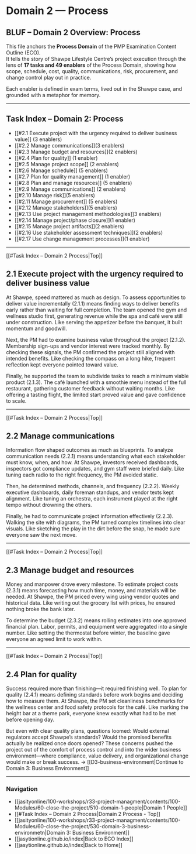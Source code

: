 # Domain 2 — Process
## BLUF – Domain 2 Overview: Process  

This file anchors the **Process Domain** of the PMP Examination Content Outline (ECO).  
It tells the story of Shawpe Lifestyle Centre’s project execution through the lens of **17 tasks and 49 enablers** of the Process Domain, showing how scope, schedule, cost, quality, communications, risk, procurement, and change control play out in practice.  

Each enabler is defined in exam terms, lived out in the Shawpe case, and grounded with a metaphor for memory.  

---
## Task Index – Domain 2: Process

- [[#2.1 Execute project with the urgency required to deliver business value]] (3 enablers)
- [[#2.2 Manage communications]](3 enablers)
- [[#2.3 Manage budget and resources]](2 enablers)
- [[#2.4 Plan for quality]] (1 enabler)
- [[#2.5 Manage project scope]] (2 enablers)
- [[#2.6 Manage schedule]] (5 enablers)
- [[#2.7 Plan for quality management]] (1 enabler)
- [[#2.8 Plan and manage resources]] (5 enablers)
- [[#2.9 Manage communications]]  (2 enablers)
- [[#2.10 Manage risk]](5 enablers)
- [[#2.11 Manage procurement]] (5 enablers)
- [[#2.12 Manage stakeholders]](5 enablers)
- [[#2.13 Use project management methodologies]]3 enablers)
- [[#2.14 Manage project/phase closure]](1 enabler)
- [[#2.15 Manage project artifacts]](2 enablers)
- [[#2.16 Use stakeholder assessment techniques]](2 enablers)
- [[#2.17 Use change management processes]](1 enabler)

---
[[#Task Index – Domain 2 Process|Top]]
## 2.1 Execute project with the urgency required to deliver business value
At Shawpe, speed mattered as much as design. To assess opportunities to deliver value incrementally (2.1.1) means finding ways to deliver benefits early rather than waiting for full completion. The team opened the gym and wellness studio first, generating revenue while the spa and café were still under construction. Like serving the appetizer before the banquet, it built momentum and goodwill.  

Next, the PM had to examine business value throughout the project (2.1.2). Membership sign-ups and vendor interest were tracked monthly. By checking these signals, the PM confirmed the project still aligned with intended benefits. Like checking the compass on a long hike, frequent reflection kept everyone pointed toward value.  

Finally, he supported the team to subdivide tasks to reach a minimum viable product (2.1.3). The café launched with a smoothie menu instead of the full restaurant, gathering customer feedback without waiting months. Like offering a tasting flight, the limited start proved value and gave confidence to scale.  

---
[[#Task Index – Domain 2 Process|Top]]
## 2.2 Manage communications  
Information flow shaped outcomes as much as blueprints. To analyze communication needs (2.2.1) means understanding what each stakeholder must know, when, and how. At Shawpe, investors received dashboards, inspectors got compliance updates, and gym staff were briefed daily. Like tuning each radio to the right frequency, the PM avoided static.  

Then, he determined methods, channels, and frequency (2.2.2). Weekly executive dashboards, daily foreman standups, and vendor texts kept alignment. Like tuning an orchestra, each instrument played at the right tempo without drowning the others.  

Finally, he had to communicate project information effectively (2.2.3). Walking the site with diagrams, the PM turned complex timelines into clear visuals. Like sketching the play in the dirt before the snap, he made sure everyone saw the next move.  

---
[[#Task Index – Domain 2 Process|Top]]
## 2.3 Manage budget and resources  
Money and manpower drove every milestone. To estimate project costs (2.3.1) means forecasting how much time, money, and materials will be needed. At Shawpe, the PM priced every wing using vendor quotes and historical data. Like writing out the grocery list with prices, he ensured nothing broke the bank later.  

To determine the budget (2.3.2) means rolling estimates into one approved financial plan. Labor, permits, and equipment were aggregated into a single number. Like setting the thermostat before winter, the baseline gave everyone an agreed limit to work within.  

---
[[#Task Index – Domain 2 Process|Top]]
## 2.4 Plan for quality  
Success required more than finishing—it required finishing well. To plan for quality (2.4.1) means defining standards before work begins and deciding how to measure them. At Shawpe, the PM set cleanliness benchmarks for the wellness center and food safety protocols for the café. Like marking the height bar at a theme park, everyone knew exactly what had to be met before opening day.  

But even with clear quality plans, questions loomed: Would external regulators accept Shawpe’s standards? Would the promised benefits actually be realized once doors opened? These concerns pushed the project out of the comfort of process control and into the wider business environment—where compliance, value delivery, and organizational change would make or break success. → [[D3-business-environment|Continue to Domain 3: Business Environment]]  

---
### Navigation  
- [[jasityonline/100-workshops/r33-project-managment/contents/100-Modules/60-close-the-project/510-domain-1-people|Domain 1 People]]  
- [[#Task Index – Domain 2 Process|Domain 2 Process - Top]]
- [[jasityonline/100-workshops/r33-project-managment/contents/100-Modules/60-close-the-project/530-domain-3-business-environmetn|Domain 3: Business Environment]]  
- [[jasytionline.github.io/index|Back to ECO Index]]  
- [[jasytionline.github.io/index|Back to Home]] 